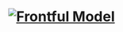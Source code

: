 # <a href="https://github.com/frontful/frontful-model"><img heigth="75" src="http://www.frontful.com/assets/packages/model.png" alt="Frontful Model" /></a>
